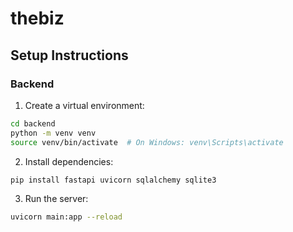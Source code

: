 # thebiz

## Setup Instructions

### Backend

1. Create a virtual environment:

```bash
cd backend
python -m venv venv
source venv/bin/activate  # On Windows: venv\Scripts\activate
```

2. Install dependencies:

```bash
pip install fastapi uvicorn sqlalchemy sqlite3
```

3. Run the server:

```bash
uvicorn main:app --reload
```
